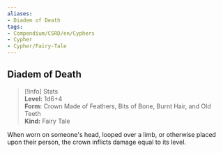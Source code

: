 ```yaml
---
aliases:
- Diadem of Death
tags:
- Compendium/CSRD/en/Cyphers
- Cypher
- Cypher/Fairy-Tale
---
```


  
## Diadem of Death  
>[!info] Stats  
> **Level:** 1d6+4  
> **Form:** Crown Made of Feathers, Bits of Bone, Burnt Hair, and Old Teeth  
> **Kind:** Fairy Tale
  
When worn on someone's head, looped over a limb, or otherwise placed upon their person, the crown inflicts damage equal to its level.
